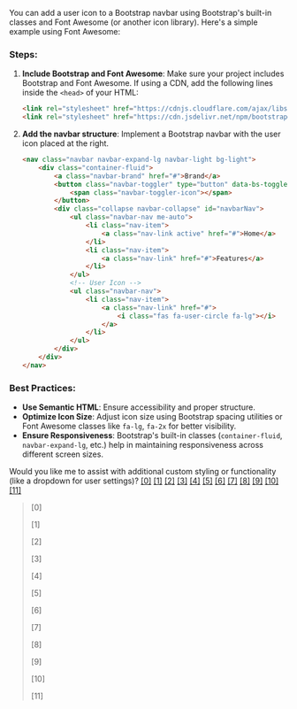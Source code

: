 You can add a user icon to a Bootstrap navbar using Bootstrap's built-in classes and Font Awesome (or another icon library). Here's a simple example using Font Awesome:

### Steps:
1. **Include Bootstrap and Font Awesome**: Make sure your project includes Bootstrap and Font Awesome. If using a CDN, add the following lines inside the `<head>` of your HTML:
   ```html
   <link rel="stylesheet" href="https://cdnjs.cloudflare.com/ajax/libs/font-awesome/6.0.0/css/all.min.css">
   <link rel="stylesheet" href="https://cdn.jsdelivr.net/npm/bootstrap@5.3.0/dist/css/bootstrap.min.css">
   ```
   
2. **Add the navbar structure**: Implement a Bootstrap navbar with the user icon placed at the right.

   ```html
   <nav class="navbar navbar-expand-lg navbar-light bg-light">
       <div class="container-fluid">
           <a class="navbar-brand" href="#">Brand</a>
           <button class="navbar-toggler" type="button" data-bs-toggle="collapse" data-bs-target="#navbarNav" aria-controls="navbarNav" aria-expanded="false" aria-label="Toggle navigation">
               <span class="navbar-toggler-icon"></span>
           </button>
           <div class="collapse navbar-collapse" id="navbarNav">
               <ul class="navbar-nav me-auto">
                   <li class="nav-item">
                       <a class="nav-link active" href="#">Home</a>
                   </li>
                   <li class="nav-item">
                       <a class="nav-link" href="#">Features</a>
                   </li>
               </ul>
               <!-- User Icon -->
               <ul class="navbar-nav">
                   <li class="nav-item">
                       <a class="nav-link" href="#">
                           <i class="fas fa-user-circle fa-lg"></i>
                       </a>
                   </li>
               </ul>
           </div>
       </div>
   </nav>
   ```

### Best Practices:
- **Use Semantic HTML**: Ensure accessibility and proper structure.
- **Optimize Icon Size**: Adjust icon size using Bootstrap spacing utilities or Font Awesome classes like `fa-lg`, `fa-2x` for better visibility.
- **Ensure Responsiveness**: Bootstrap's built-in classes (`container-fluid`, `navbar-expand-lg`, etc.) help in maintaining responsiveness across different screen sizes.

Would you like me to assist with additional custom styling or functionality (like a dropdown for user settings)?
 [[0]](https://github.com/tiwariakrosh/Ecommerce-site-laravel/tree/7ab992493cc613ff9e164dce0bcbf93c178e74cd/resources/views/header.blade.php) [[1]](https://github.com/NasirUddin93/eComm-en-Laravel/tree/286d3464858add1632f4bf11472de97ab97a7f55/resources/views/header.blade.php) [[2]](https://github.com/prathamoli/grapesjsbarbershop/tree/8f8655c7323d112599c4125cbf6075603779e216/src/components/navbar/navbar.js) [[3]](https://github.com/Christinabraham/studentapp/tree/bd00498e3bf47496cc98610a272330995bba4642/resources/views/welcome.blade.php) [[4]](https://github.com/litposthinker/Tugas-aydin/tree/d488355075682b7260e2bc77502204a9221c1596/portofolio-gue/detail.php) [[5]](https://github.com/Agilbay04/VLMS-JTI/tree/ac9dee3ecf421da62ff9cf5b76dee9de633b83de/bootstrap-4.6.0/site/content/docs/4.6/components/navbar.md) [[6]](https://github.com/lucathree/lucathree.github.io/tree/69d9a3b4dbdf5bb88afbdd94858cfb95b2aa75cc/_posts/2021/2021-07-28-1-miniproject3.md) [[7]](https://github.com/Maviism/cek-buku/tree/738b459a10acfbb0c71493af7dc6308210c6194f/resources/views/layouts/navbar.blade.php) [[8]](https://github.com/osamawaseem3708/Yii2crud/tree/d3fe4995322fffc2bd1208b75fff0b605a87a9af/basic/views/layouts/main.php) [[9]](https://github.com/95sylwek/PHP-mini-CMS/tree/1f3ddbf63c0a7fb911a39376523de8582521da9c/index.php) [[10]](https://github.com/AsalSolutions/somnog-conference-registration-app/tree/437516cb5b2bf1be7ef6d7645a58055b5a292899/inc/footer.php) [[11]](https://github.com/felippepq/loja-petcustoms-teste/tree/a27a1655cf021e302192df965d41a010f7b81198/src/View/footer.php)



> [0] [](https://github.com/tiwariakrosh/Ecommerce-site-laravel/tree/7ab992493cc613ff9e164dce0bcbf93c178e74cd/resources/views/header.blade.php)
>
> [1] [](https://github.com/NasirUddin93/eComm-en-Laravel/tree/286d3464858add1632f4bf11472de97ab97a7f55/resources/views/header.blade.php)
>
> [2] [](https://github.com/prathamoli/grapesjsbarbershop/tree/8f8655c7323d112599c4125cbf6075603779e216/src/components/navbar/navbar.js)
>
> [3] [](https://github.com/Christinabraham/studentapp/tree/bd00498e3bf47496cc98610a272330995bba4642/resources/views/welcome.blade.php)
>
> [4] [](https://github.com/litposthinker/Tugas-aydin/tree/d488355075682b7260e2bc77502204a9221c1596/portofolio-gue/detail.php)
>
> [5] [](https://github.com/Agilbay04/VLMS-JTI/tree/ac9dee3ecf421da62ff9cf5b76dee9de633b83de/bootstrap-4.6.0/site/content/docs/4.6/components/navbar.md)
>
> [6] [](https://github.com/lucathree/lucathree.github.io/tree/69d9a3b4dbdf5bb88afbdd94858cfb95b2aa75cc/_posts/2021/2021-07-28-1-miniproject3.md)
>
> [7] [](https://github.com/Maviism/cek-buku/tree/738b459a10acfbb0c71493af7dc6308210c6194f/resources/views/layouts/navbar.blade.php)
>
> [8] [](https://github.com/osamawaseem3708/Yii2crud/tree/d3fe4995322fffc2bd1208b75fff0b605a87a9af/basic/views/layouts/main.php)
>
> [9] [](https://github.com/95sylwek/PHP-mini-CMS/tree/1f3ddbf63c0a7fb911a39376523de8582521da9c/index.php)
>
> [10] [](https://github.com/AsalSolutions/somnog-conference-registration-app/tree/437516cb5b2bf1be7ef6d7645a58055b5a292899/inc/footer.php)
>
> [11] [](https://github.com/felippepq/loja-petcustoms-teste/tree/a27a1655cf021e302192df965d41a010f7b81198/src/View/footer.php)
